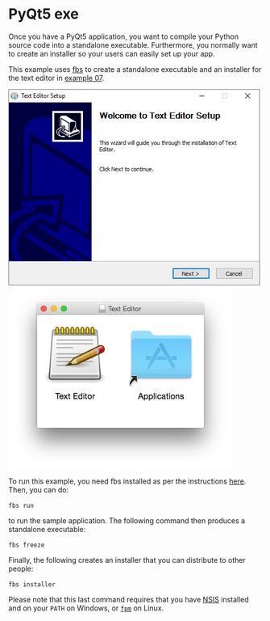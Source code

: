 # PyQt5 exe

Once you have a PyQt5 application, you want to compile your Python source code into a standalone executable. Furthermore, you normally want to create an installer so your users can easily set up your app.

This example uses [fbs](https://build-system.fman.io) to create a standalone executable and an installer for the text editor in [example 07](../07%20Qt%20Text%20Editor).

![PyQt5 exe installer](pyqt5-exe.png) ![Installer for a PyQt5 Mac application](pyqt5-installer-mac.png)

To run this example, you need fbs installed as per the instructions [here](https://github.com/1mh/pyqt-examples#running-the-examples). Then, you can do:

    fbs run

to run the sample application. The following command then produces a standalone executable:

    fbs freeze

Finally, the following creates an installer that you can distribute to other people:

    fbs installer

Please note that this last command requires that you have [NSIS](https://nsis.sourceforge.io/Main_Page) installed and on your `PATH` on Windows, or [`fpm`](https://github.com/jordansissel/fpm) on Linux.